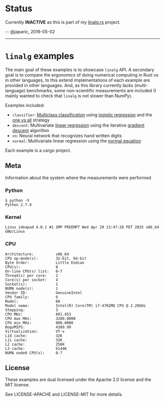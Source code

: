 # Status

Currently **INACTIVE** as this is part of my [linalg.rs] project.

[linalg.rs]: https://github.com/japaric/linalg.rs

-- @japaric, 2016-05-02

---

# `linalg` examples

The main goal of these examples is to showcase `linalg` API. A secondary goal is to compare the
ergonomics of doing numerical computing in Rust vs in other languages, to this extend
implementations of each example are provided in other languages. And, as this library currently
lacks (multi-language) benchmarks, some non-scientific measurements are included (I mainly wanted
to check that `linalg` is not slower than NumPy).

Examples included:

- `classifier`: [Multiclass classification] using [logistic regression] and the [one vs all]
  strategy
- `descent`: Multivariate [linear regression] using the iterative [gradient descent] algorithm
- `nn`: Neural network that recognizes hand written digits
- `normal`: Multivariate linear regression using the [normal equation]

[Multiclass classification]: http://en.wikipedia.org/wiki/Multiclass_classification
[gradient descent]: https://en.wikipedia.org/wiki/Gradient_descent
[linear regression]: https://en.wikipedia.org/wiki/Linear_regression
[logistic regression]: https://en.wikipedia.org/wiki/Logistic_regression
[normal equation]: https://en.wikipedia.org/wiki/Ordinary_least_squares#Estimation
[one vs all]: http://en.wikipedia.org/wiki/Multiclass_classification#One-vs.-rest

Each example is a cargo project.

## Meta

Information about the system where the measurements were performed

### Python

```
$ python -V
Python 2.7.9
```

### Kernel

```
Linux ideapad 4.0.1 #1 SMP PREEMPT Wed Apr 29 13:47:28 PET 2015 x86_64 GNU/Linux
```

### CPU

```
Architecture:          x86_64
CPU op-mode(s):        32-bit, 64-bit
Byte Order:            Little Endian
CPU(s):                8
On-line CPU(s) list:   0-7
Thread(s) per core:    2
Core(s) per socket:    4
Socket(s):             1
NUMA node(s):          1
Vendor ID:             GenuineIntel
CPU family:            6
Model:                 60
Model name:            Intel(R) Core(TM) i7-4702MQ CPU @ 2.20GHz
Stepping:              3
CPU MHz:               801.453
CPU max MHz:           3200.0000
CPU min MHz:           800.0000
BogoMIPS:              4389.99
Virtualization:        VT-x
L1d cache:             32K
L1i cache:             32K
L2 cache:              256K
L3 cache:              6144K
NUMA node0 CPU(s):     0-7
```

## License

These examples are dual licensed under the Apache 2.0 license and the MIT license.

See LICENSE-APACHE and LICENSE-MIT for more details.
